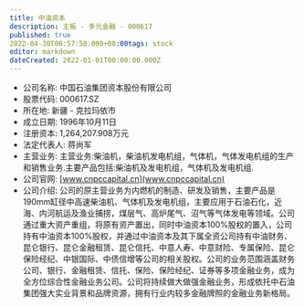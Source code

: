 ```yaml
---
title: 中油资本
description: 主板 - 多元金融 - 000617
published: true
2022-04-30T06:57:58.000+08:00tags: stock
editor: markdown
dateCreated: 2022-01-01T00:00:00.000Z
---
```


- 公司名称: 中国石油集团资本股份有限公司
- 股票代码: 000617.SZ
- 所在地: 新疆 - 克拉玛依市
- 成立日期: 1996年10月11日
- 注册资本: 1,264,207.908万元
- 法定代表人: 蒋尚军
- 主营业务: 主营业务:柴油机，柴油机发电机组，气体机，气体发电机组的生产和销售业务.主要产品包括:柴油机及发电机组，气体机及发电机组.
- 公司官网: [www.cnpccapital.cn](www.cnpccapital.cn)
- 公司介绍: 公司的原主营业务为内燃机的制造、研发及销售，主要产品是190mm缸径中高速柴油机、气体机及发电机组，主要应用于石油石化，近海、内河航运及渔业捕捞，煤层气、高炉尾气、沼气等气体发电等领域。公司通过重大资产重组，将原有资产置出，同时中油资本100%股权的置入，公司持有中油资本100%股权，并通过中油资本及其下属全资公司持有中油财务、昆仑银行、昆仑金融租赁、昆仑信托、中意人寿、中意财险、专属保险、昆仑保险经纪、中银国际、中债信增等公司的相关股权。公司的业务范围涵盖财务公司、银行、金融租赁、信托、保险、保险经纪、证券等多项金融业务，成为全方位综合性金融业务公司。公司将持续做大做强金融业务，形成依托中石油集团强大实业背景和品牌资源，拥有行业内较多金融牌照的金融业务新格局。


